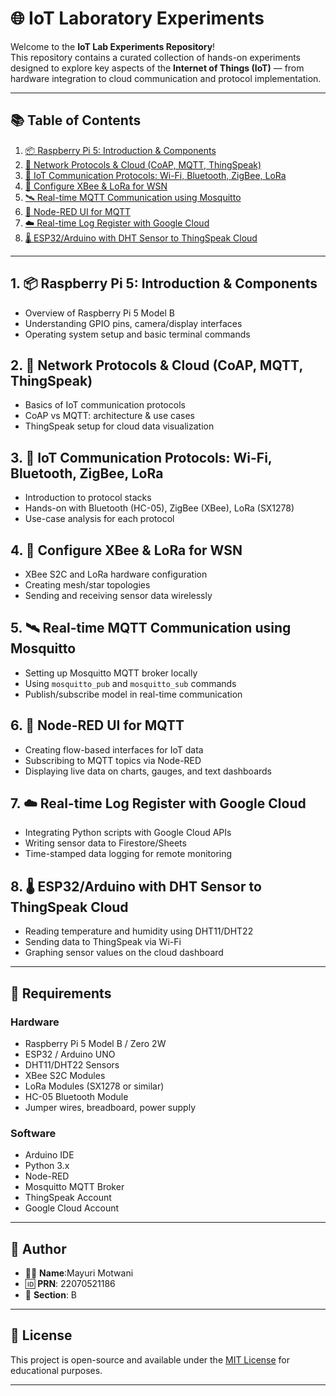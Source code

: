 # 🌐 IoT Laboratory Experiments

Welcome to the **IoT Lab Experiments Repository**!  
This repository contains a curated collection of hands-on experiments designed to explore key aspects of the **Internet of Things (IoT)** — from hardware integration to cloud communication and protocol implementation.

---

## 📚 Table of Contents

1. [📦 Raspberry Pi 5: Introduction & Components](#1-raspberry-pi-5-introduction--components)
2. [🔗 Network Protocols & Cloud (CoAP, MQTT, ThingSpeak)](#2-network-protocols--cloud-coap-mqtt-thingspeak)
3. [📡 IoT Communication Protocols: Wi-Fi, Bluetooth, ZigBee, LoRa](#3-iot-communication-protocols-wi-fi-bluetooth-zigbee-lora)
4. [📶 Configure XBee & LoRa for WSN](#4-configure-xbee--lora-for-wsn)
5. [🛰️ Real-time MQTT Communication using Mosquitto](#5-real-time-mqtt-communication-using-mosquitto)
6. [🧩 Node-RED UI for MQTT](#6-node-red-ui-for-mqtt)
7. [☁️ Real-time Log Register with Google Cloud](#7-real-time-log-register-with-google-cloud)
8. [🌡️ ESP32/Arduino with DHT Sensor to ThingSpeak Cloud](#8-esp32arduino-with-dht-sensor-to-thingspeak-cloud)

---

## 1. 📦 Raspberry Pi 5: Introduction & Components
- Overview of Raspberry Pi 5 Model B
- Understanding GPIO pins, camera/display interfaces
- Operating system setup and basic terminal commands

## 2. 🔗 Network Protocols & Cloud (CoAP, MQTT, ThingSpeak)
- Basics of IoT communication protocols
- CoAP vs MQTT: architecture & use cases
- ThingSpeak setup for cloud data visualization

## 3. 📡 IoT Communication Protocols: Wi-Fi, Bluetooth, ZigBee, LoRa
- Introduction to protocol stacks
- Hands-on with Bluetooth (HC-05), ZigBee (XBee), LoRa (SX1278)
- Use-case analysis for each protocol

## 4. 📶 Configure XBee & LoRa for WSN
- XBee S2C and LoRa hardware configuration
- Creating mesh/star topologies
- Sending and receiving sensor data wirelessly

## 5. 🛰️ Real-time MQTT Communication using Mosquitto
- Setting up Mosquitto MQTT broker locally
- Using `mosquitto_pub` and `mosquitto_sub` commands
- Publish/subscribe model in real-time communication

## 6. 🧩 Node-RED UI for MQTT
- Creating flow-based interfaces for IoT data
- Subscribing to MQTT topics via Node-RED
- Displaying live data on charts, gauges, and text dashboards

## 7. ☁️ Real-time Log Register with Google Cloud
- Integrating Python scripts with Google Cloud APIs
- Writing sensor data to Firestore/Sheets
- Time-stamped data logging for remote monitoring

## 8. 🌡️ ESP32/Arduino with DHT Sensor to ThingSpeak Cloud
- Reading temperature and humidity using DHT11/DHT22
- Sending data to ThingSpeak via Wi-Fi
- Graphing sensor values on the cloud dashboard

---

## 🧰 Requirements

### Hardware
- Raspberry Pi 5 Model B / Zero 2W
- ESP32 / Arduino UNO
- DHT11/DHT22 Sensors
- XBee S2C Modules
- LoRa Modules (SX1278 or similar)
- HC-05 Bluetooth Module
- Jumper wires, breadboard, power supply

### Software
- Arduino IDE
- Python 3.x
- Node-RED
- Mosquitto MQTT Broker
- ThingSpeak Account
- Google Cloud Account

---

## 🙋 Author

- 👨‍🎓 **Name**:Mayuri Motwani
- 🆔 **PRN**: 22070521186  
- 🏫 **Section**: B
---


## 📄 License

This project is open-source and available under the [MIT License](LICENSE) for educational purposes.

---

